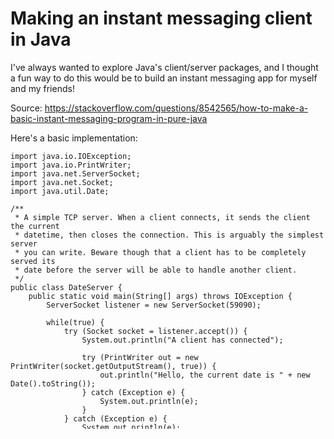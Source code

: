 # Making an instant messaging client in Java
I've always wanted to explore Java's client/server packages, and I thought a
fun way to do this would be to build an instant messaging app for myself and
my friends!

Source: https://stackoverflow.com/questions/8542565/how-to-make-a-basic-instant-messaging-program-in-pure-java

Here's a basic implementation:
```
import java.io.IOException;
import java.io.PrintWriter;
import java.net.ServerSocket;
import java.net.Socket;
import java.util.Date;

/**
 * A simple TCP server. When a client connects, it sends the client the current
 * datetime, then closes the connection. This is arguably the simplest server
 * you can write. Beware though that a client has to be completely served its
 * date before the server will be able to handle another client.
 */
public class DateServer {
    public static void main(String[] args) throws IOException {
		ServerSocket listener = new ServerSocket(59090);

		while(true) {
			try (Socket socket = listener.accept()) {
				System.out.println("A client has connected");
				
				try (PrintWriter out = new PrintWriter(socket.getOutputStream(), true)) {
					out.println("Hello, the current date is " + new Date().toString());
				} catch (Exception e) {
					System.out.println(e);
				}
			} catch (Exception e) {
				System.out.println(e);
			}
		}
	}
}
```
